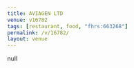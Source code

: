 ```yaml
---
title: AVIAGEN LTD
venue: v16782
tags: [restaurant, food, "fhrs:663268"]
permalink: /v/16782/
layout: venue
---
```

null